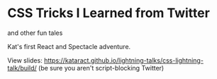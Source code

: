 # CSS Tricks I Learned from Twitter
and other fun tales

Kat's first React and Spectacle adventure.

View slides: https://kataract.github.io/lightning-talks/css-lightning-talk/build/
(be sure you aren't script-blocking Twitter)
